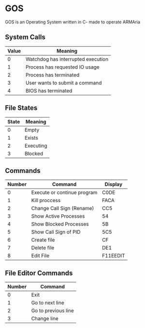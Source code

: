 # GOS
GOS is an Operating System written in C- made to operate ARMAria

## System Calls

Value | Meaning
------- | ---------
0 | Watchdog has interrupted execution
1 | Process has requested IO usage
2 | Process has terminated
3 | User wants to submit a command
4 | BIOS has terminated


## File States
State | Meaning
------ | -------
0 | Empty
1 | Exists
2 | Executing
3 | Blocked

## Commands


Number  |  Command  |  Display
--------  |  ------  | -------
0  |  Execute or continue program  | C0DE
1  |  Kill proccess  | FACA
2  |  Change Call Sign (Rename)  | CC5
3  |  Show Active Processes  |  54
4  |  Show Blocked Processes  | 5B
5  |  Show Call Sign of PID  |  5C5
6  |  Create file  | CF
7  |  Delete file  | DE1
8  |  Edit File  |  F11EEDIT


## File Editor Commands


Number  |  Command
--------  |  ------  
0  |  Exit 
1  |  Go to next line
2  |  Go to previous line
3  |  Change line

